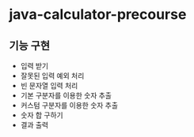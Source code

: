 # java-calculator-precourse

## 기능 구현

- 입력 받기
- 잘못된 입력 예외 처리
- 빈 문자열 입력 처리
- 기본 구분자를 이용한 숫자 추출
- 커스텀 구분자를 이용한 숫자 추출
- 숫자 합 구하기
- 결과 출력
